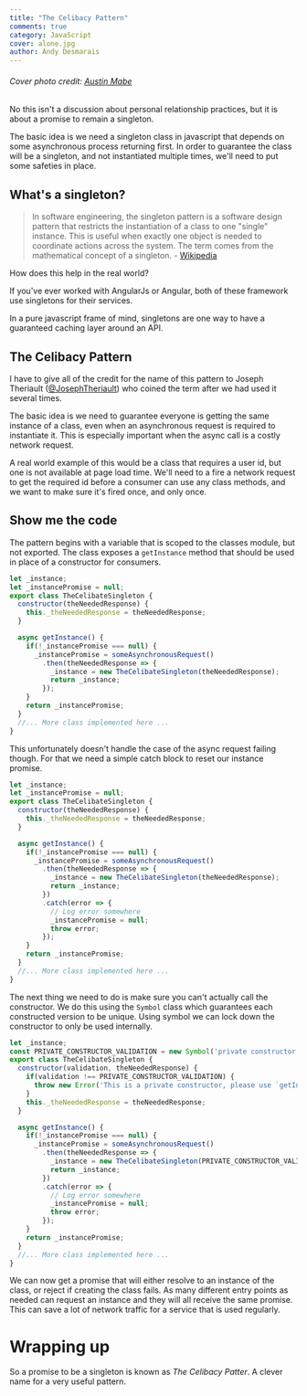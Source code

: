 ```yaml
---
title: "The Celibacy Pattern"
comments: true
category: JavaScript
cover: alone.jpg
author: Andy Desmarais
---
```


###### Cover photo credit: [Austin Mabe](https://unsplash.com/@mabe12)

No this isn't a discussion about personal relationship practices, but it is about a promise to remain a singleton.

The basic idea is we need a singleton class in javascript that depends on some asynchronous process returning first. In order to guarantee the class will be a singleton, and not instantiated multiple times, we'll need to put some safeties in place.

## What's a singleton?

> In software engineering, the singleton pattern is a software design pattern that restricts the instantiation of a class to one "single" instance. This is useful when exactly one object is needed to coordinate actions across the system. The term comes from the mathematical concept of a singleton. - [Wikipedia](https://en.wikipedia.org/wiki/Singleton_pattern)

How does this help in the real world?

If you've ever worked with AngularJs or Angular, both of these framework use singletons for their services.

In a pure javascript frame of mind, singletons are one way to have a guaranteed caching layer around an API.

## The Celibacy Pattern

I have to give all of the credit for the name of this pattern to Joseph Theriault ([@JosephTheriault](https://twitter.com/JosephTheriault)) who coined the term after we had used it several times.

The basic idea is we need to guarantee everyone is getting the same instance of a class, even when an asynchronous request is required to instantiate it. This is especially important when the async call is a costly network request.

A real world example of this would be a class that requires a user id, but one is not available at page load time. We'll need to a fire a network request to get the required id before a consumer can use any class methods, and we want to make sure it's fired once, and only once.

## Show me the code

The pattern begins with a variable that is scoped to the classes module, but not exported. The class exposes a `getInstance` method that should be used in place of a constructor for consumers.

```javascript
let _instance;
let _instancePromise = null;
export class TheCelibateSingleton {
  constructor(theNeededResponse) {
    this._theNeededResponse = theNeededResponse;
  }

  async getInstance() {
    if(!_instancePromise === null) {
      _instancePromise = someAsynchronousRequest()
        .then(theNeededResponse => {
          _instance = new TheCelibateSingleton(theNeededResponse);
          return _instance;
        });
    }
    return _instancePromise;
  }
  //... More class implemented here ...
}
```

This unfortunately doesn't handle the case of the async request failing though. For that we need a simple catch block to reset our instance promise.

```javascript
let _instance;
let _instancePromise = null;
export class TheCelibateSingleton {
  constructor(theNeededResponse) {
    this._theNeededResponse = theNeededResponse;
  }

  async getInstance() {
    if(!_instancePromise === null) {
      _instancePromise = someAsynchronousRequest()
        .then(theNeededResponse => {
          _instance = new TheCelibateSingleton(theNeededResponse);
          return _instance;
        })
        .catch(error => {
          // Log error somewhere
          _instancePromise = null;
          throw error;
        });
    }
    return _instancePromise;
  }
  //... More class implemented here ...
}
```

The next thing we need to do is make sure you can't actually call the constructor. We do this using the `Symbol` class which guarantees each constructed version to be unique. Using symbol we can lock down the constructor to only be used internally.

```javascript
let _instance;
const PRIVATE_CONSTRUCTOR_VALIDATION = new Symbol('private constructor validation');
export class TheCelibateSingleton {
  constructor(validation, theNeededResponse) {
    if(validation !== PRIVATE_CONSTRUCTOR_VALIDATION) {
      throw new Error('This is a private constructor, please use `getInstance` instead');
    }
    this._theNeededResponse = theNeededResponse;
  }

  async getInstance() {
    if(!_instancePromise === null) {
      _instancePromise = someAsynchronousRequest()
        .then(theNeededResponse => {
          _instance = new TheCelibateSingleton(PRIVATE_CONSTRUCTOR_VALIDATION, theNeededResponse);
          return _instance;
        })
        .catch(error => {
          // Log error somewhere
          _instancePromise = null;
          throw error;
        });
    }
    return _instancePromise;
  }
  //... More class implemented here ...
}
```

We can now get a promise that will either resolve to an instance of the class, or reject if creating the class fails. As many different entry points as needed can request an instance and they will all receive the same promise. This can save a lot of network traffic for a service that is used regularly.

# Wrapping up

So a promise to be a singleton is known as _The Celibacy Patter_. A clever name for a very useful pattern.
